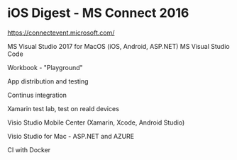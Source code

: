 # iOS Digest - MS Connect 2016

https://connectevent.microsoft.com/

MS Visual Studio 2017 for MacOS (iOS, Android, ASP.NET) 
MS Visual Studio Code

Workbook - "Playground"

App distribution and testing

Continus integration

Xamarin test lab, test on reald devices

Visio Studio Mobile Center (Xamarin, Xcode, Android Studio)

Visio Studio for Mac - ASP.NET and AZURE

CI with Docker


